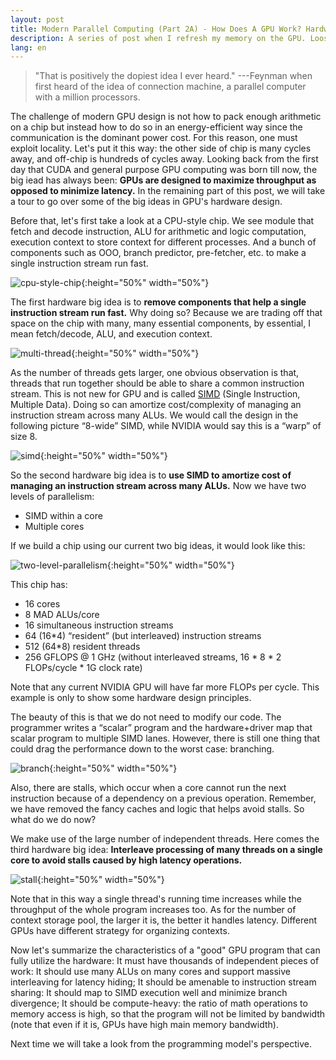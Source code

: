 ```yaml
---
layout: post
title: Modern Parallel Computing (Part 2A) - How Does A GPU Work? Hardware Big Ideas 
description: A series of post when I refresh my memory on the GPU. Loosely based on JDO's course material.
lang: en
---
```


> "That is positively the dopiest idea I ever heard." ---Feynman when first heard of the idea of connection machine, a parallel computer with a million processors.

The challenge of modern GPU design is not how to pack enough arithmetic on a chip but instead how to do so in an energy-efficient way since the communication is the dominant power cost. For this reason, one must exploit locality. Let's put it this way: the other side of chip is many cycles away, and off-chip is hundreds of cycles away. Looking back from the first day that CUDA and general purpose GPU computing was born till now, the big iead has always been: **GPUs are designed to maximize throughput as opposed to minimize latency.** In the remaining part of this post, we will take a tour to go over some of the big ideas in GPU's hardware design.

Before that, let's first take a look at a CPU-style chip. We see module that fetch and decode instruction, ALU for arithmetic and logic computation, execution context to store context for different processes. And a bunch of components such as OOO, branch predictor, pre-fetcher, etc. to make a single instruction stream run fast.

![cpu-style-chip](/public/images/cpu-style-chip.png){:height="50%" width="50%"}

The first hardware big idea is to **remove components that help a single instruction stream run fast.** Why doing so? Because we are trading off that space on the chip with many, many essential components, by essential, I mean fetch/decode, ALU, and execution context.

![multi-thread](/public/images/multi-thread.png){:height="50%" width="50%"}

As the number of threads gets larger, one obvious observation is that, threads that run together should be able to share a common instruction stream. This is not new for GPU and is called [SIMD](https://en.wikipedia.org/wiki/SIMD) (Single Instruction, Multiple Data). Doing so can amortize cost/complexity of managing an instruction stream across many ALUs. We would call the design in the following picture “8-wide” SIMD, while NVIDIA would say this is a “warp” of size 8.

![simd](/public/images/simd.png){:height="50%" width="50%"}

So the second hardware big idea is to **use SIMD to amortize cost of managing an instruction stream across many ALUs.** Now we have two levels of parallelism:
  - SIMD within a core
  - Multiple cores

If we build a chip using our current two big ideas, it would look like this:

![two-level-parallelism](/public/images/two-level-parallelism.png){:height="50%" width="50%"}

This chip has:
- 16 cores
- 8 MAD ALUs/core
- 16 simultaneous instruction streams
- 64 (16*4) “resident” (but interleaved) instruction streams
- 512 (64*8) resident threads
- 256 GFLOPS @ 1 GHz (without interleaved streams, 16 * 8 * 2 FLOPs/cycle * 1G clock rate)

Note that any current NVIDIA GPU will have far more FLOPs per cycle. This example is only to show some hardware design principles.

The beauty of this is that we do not need to modify our code. The programmer writes a “scalar” program and the hardware+driver map that scalar program to multiple SIMD lanes. However, there is still one thing that could drag the performance down to the worst case: branching.

![branch](/public/images/branch.png){:height="50%" width="50%"}

Also, there are stalls, which occur when a core cannot run the next instruction because of a dependency on a previous operation. Remember, we have removed the fancy caches and logic that helps avoid stalls. So what do we do now?

We make use of the large number of independent threads. Here comes the third hardware big idea: **Interleave processing of many threads on a single core to avoid stalls caused by high latency operations.**

![stall](/public/images/stall.png){:height="50%" width="50%"}

Note that in this way a single thread's running time increases while the throughput of the whole program increases too. As for the number of context storage pool, the larger it is, the better it handles latency. Different GPUs have different strategy for organizing contexts.

Now let's summarize the characteristics of a "good" GPU program that can fully utilize the hardware: It must have thousands of independent pieces of work: It should use many ALUs on many cores and support massive interleaving for latency hiding; It should be amenable to instruction stream sharing: It should map to SIMD execution well and minimize branch divergence; It should be compute-heavy: the ratio of math operations to memory access is high, so that the program will not be limited by bandwidth (note that even if it is, GPUs have high main memory bandwidth).

Next time we will take a look from the programming model's perspective.
